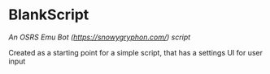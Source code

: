 # BlankScript

*An OSRS Emu Bot (https://snowygryphon.com/) script*

Created as a starting point for a simple script, that has a settings UI for user input

